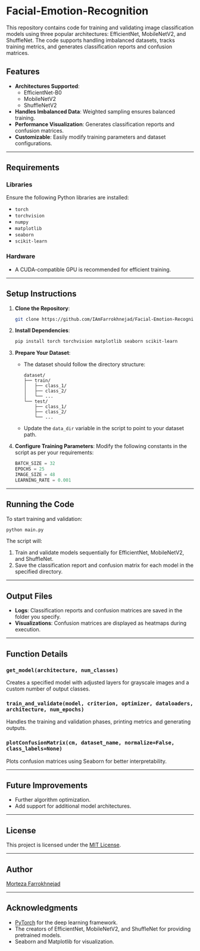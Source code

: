 # Facial-Emotion-Recognition
 

This repository contains code for training and validating image classification models using three popular architectures: EfficientNet, MobileNetV2, and ShuffleNet. The code supports handling imbalanced datasets, tracks training metrics, and generates classification reports and confusion matrices.

## Features

- **Architectures Supported**:
  - EfficientNet-B0
  - MobileNetV2
  - ShuffleNetV2
- **Handles Imbalanced Data**: Weighted sampling ensures balanced training.
- **Performance Visualization**: Generates classification reports and confusion matrices.
- **Customizable**: Easily modify training parameters and dataset configurations.

---

## Requirements

### Libraries
Ensure the following Python libraries are installed:
- `torch`
- `torchvision`
- `numpy`
- `matplotlib`
- `seaborn`
- `scikit-learn`

### Hardware
- A CUDA-compatible GPU is recommended for efficient training.

---

## Setup Instructions

1. **Clone the Repository**:
   ```bash
   git clone https://github.com/IAmFarrokhnejad/Facial-Emotion-Recognition
   ```

2. **Install Dependencies**:
   ```bash
   pip install torch torchvision matplotlib seaborn scikit-learn
   ```

3. **Prepare Your Dataset**:
   - The dataset should follow the directory structure:
     ```
     dataset/
     ├── train/
     │   ├── class_1/
     │   ├── class_2/
     │   └── ...
     └── test/
         ├── class_1/
         ├── class_2/
         └── ...
     ```
   - Update the `data_dir` variable in the script to point to your dataset path.

4. **Configure Training Parameters**:
   Modify the following constants in the script as per your requirements:
   ```python
   BATCH_SIZE = 32
   EPOCHS = 25
   IMAGE_SIZE = 48
   LEARNING_RATE = 0.001
   ```

---

## Running the Code

To start training and validation:
```bash
python main.py
```

The script will:
1. Train and validate models sequentially for EfficientNet, MobileNetV2, and ShuffleNet.
2. Save the classification report and confusion matrix for each model in the specified directory.

---

## Output Files

- **Logs**: Classification reports and confusion matrices are saved in the folder you specify.
- **Visualizations**: Confusion matrices are displayed as heatmaps during execution.

---

## Function Details

### `get_model(architecture, num_classes)`
Creates a specified model with adjusted layers for grayscale images and a custom number of output classes.

### `train_and_validate(model, criterion, optimizer, dataloaders, architecture, num_epochs)`
Handles the training and validation phases, printing metrics and generating outputs.

### `plotConfusionMatrix(cm, dataset_name, normalize=False, class_labels=None)`
Plots confusion matrices using Seaborn for better interpretability.

---

## Future Improvements

- Further algorithm optimization.
- Add support for additional model architectures.


---

## License

This project is licensed under the [MIT License](LICENSE).

---

## Author

[Morteza Farrokhnejad](https://github.com/IAmFarrokhnejad)

---

## Acknowledgments

- [PyTorch](https://pytorch.org/) for the deep learning framework.
- The creators of EfficientNet, MobileNetV2, and ShuffleNet for providing pretrained models.
- Seaborn and Matplotlib for visualization.